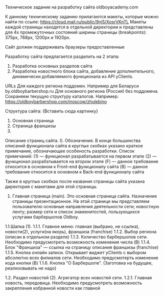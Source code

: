 Техническое задание на разработку сайта oldboyacademy.com

К данному техническому заданию прилагаются макеты, которые можно найти по ссыле: https://cloud.mail.ru/public/9nj5/XosrVKnTL
Макеты каждой страницы находятся в отдельной директории и представлены для 4х промежуточных состояний ширины страницы (breakpoints): 375px, 768px, 1200px и 1920px.

Сайт должен поддерживать браузеры предоставленные

Разработку сайта предлагается разделить на 2 этапа:
1. Разработка основных разделов сайта
2. Разработка новостного блока сайта, добавление дополнительного, динамически добавляемого функционала из API yClients.

URLs
Для каждого региона поддомен. Например для Беларуси by.oldboybarbershop.ru
Для основного региона (Россия) без поддомена. Сохраняем текущую структуру каталогов. Например: https://oldboybarbershop.com/moscow/zhulebino

Структура сайта:
{Вставить сюда картинку}
1. Основная страница
2. Страница франшизы
3. 


Описание страниц сайта.
0. Обозначения.
В конце большинства описаний функционала сайта в круглых скобках указано краткое примечание, обозначающее особеность разработки.
Список примечаний:
(1) — функционал разрабатывается на первом этапе
(2) — функционал разрабатывается на втором этапе
(F) — данное требование относится в основном к Front-end функционалу сайта
(B) — данное требование относится в основном к Back-end функционалу сайта

Также в круглых скобках после названия страницы сайта указана директория с макетами для этой страницы.

1. Главная страница (main).
Это основная страница сайта. Назначение страницы презентационное. На этой странице мы представляем пользователю основные направления деятельности сети; новостную ленту; размер сети и список знаменитостей, пользующихся услугами барбершопов Oldboy.

1.1.Шапка (1).
1.1.1. Главное меню: главная (выбрано, не ссылка), новости(2), услуги(на якорь), франшиза (franchise)
1.1.2. Выбор региона (описан в отдельном разделе)
1.1.3. Количество барбершопов сети. Необходимо предусмотреть возможность изменения числа (B)
1.1.4. Блок "Франшиза" — ссылка на страницу описания франшизы (franchise)
1.1.5. Кнопка онлайн записи. Открывает виджет yClients с выбором абсолютно всех филиалов сети. Необходимо предусмотерть изменение кода кнопки (B)
1.1.6. Кнопка "О Барбершопе". (Заготовка на будущее, реализовывать не надо)

1.2. Раздел новостей (2).
Агрегатор всех новостей сети.
1.2.1. Главная новость, передовица. Необходимо предусмотреть возможность закрепления избранной новости как главной
